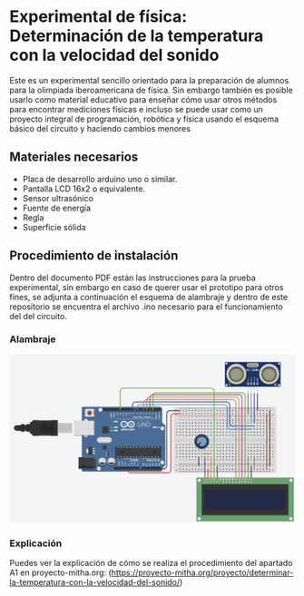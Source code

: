 # Experimental de física: Determinación de la temperatura con la velocidad del sonido

Este es un experimental sencillo orientado para la preparación de alumnos para la olimpiada iberoamericana de física. Sin embargo también es posible usarlo como material educativo para enseñar cómo usar otros métodos para encontrar mediciones físicas e incluso se puede usar como un proyecto integral de programación, robótica y física usando el esquema básico del circuito y haciendo cambios menores

## Materiales necesarios

- Placa de desarrollo arduino uno o similar.
- Pantalla LCD 16x2 o equivalente.
- Sensor ultrasónico
- Fuente de energía
- Regla
- Superficie sólida

## Procedimiento de instalación

Dentro del documento PDF están las instrucciones para la prueba experimental, sin embargo en caso de querer usar el prototipo para otros fines, se adjunta a continuación el esquema de alambraje y dentro de este repositorio se encuentra el archivo .ino necesario para el funcionamiento del del circuito.

### Alambraje

![Esquema de alambraje para el circuito](https://github.com/sergioCaceresMC/Experimento-calculo-de-temperatura-con-velocidad-de-sonido/blob/master/Alambraje%20b%C3%A1sico.png)

### Explicación

Puedes ver la explicación de cómo se realiza el procedimiento del apartado A1 en proyecto-mitha.org: (https://proyecto-mitha.org/proyecto/determinar-la-temperatura-con-la-velocidad-del-sonido/)
